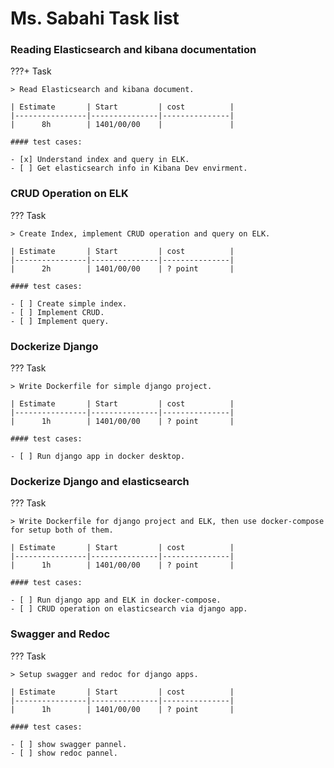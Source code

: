 # Ms. Sabahi Task list

### Reading Elasticsearch and kibana documentation
???+ Task

    > Read Elasticsearch and kibana document.

    | Estimate       | Start         | cost          | 
    |----------------|---------------|---------------|
    |      8h        | 1401/00/00    |               |

    #### test cases:

    - [x] Understand index and query in ELK.
    - [ ] Get elasticsearch info in Kibana Dev envirment.

### CRUD Operation on ELK
??? Task 

    > Create Index, implement CRUD operation and query on ELK.

    | Estimate       | Start         | cost          | 
    |----------------|---------------|---------------|
    |      2h        | 1401/00/00    | ? point       |

    #### test cases:

    - [ ] Create simple index.
    - [ ] Implement CRUD.
    - [ ] Implement query.

### Dockerize Django
??? Task 

    > Write Dockerfile for simple django project.

    | Estimate       | Start         | cost          | 
    |----------------|---------------|---------------|
    |      1h        | 1401/00/00    | ? point       |

    #### test cases:

    - [ ] Run django app in docker desktop.

### Dockerize Django and elasticsearch
??? Task 

    > Write Dockerfile for django project and ELK, then use docker-compose for setup both of them.

    | Estimate       | Start         | cost          | 
    |----------------|---------------|---------------|
    |      1h        | 1401/00/00    | ? point       |

    #### test cases:

    - [ ] Run django app and ELK in docker-compose.
    - [ ] CRUD operation on elasticsearch via django app.

### Swagger and Redoc 
??? Task 

    > Setup swagger and redoc for django apps.

    | Estimate       | Start         | cost          | 
    |----------------|---------------|---------------|
    |      1h        | 1401/00/00    | ? point       |

    #### test cases:

    - [ ] show swagger pannel.
    - [ ] show redoc pannel.

